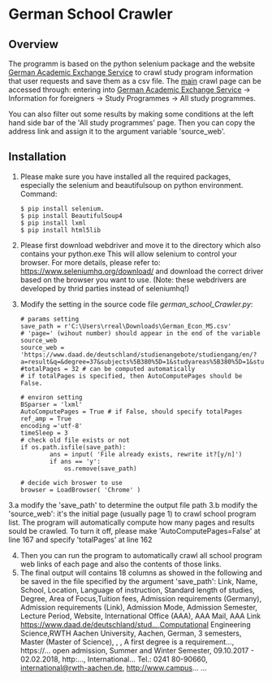 # German School Crawler
## Overview
The programm is based on the python selenium package and the website [German Academic Exchange Service](https://www.daad.de/en/) 
to crawl study program information that user requests and save them as a csv file. 
The [main](https://www.daad.de/deutschland/studienangebote/studiengang/en/) crawl page can be accessed through: entering into [German Academic Exchange Service](https://www.daad.de/en/) -> Information for foreigners -> Study Programmes -> All study programmes.

You can also filter out some results by making some conditions at the left hand side bar of the 'All study programmes' page.
Then you can copy the address link and assign it to the argument variable 'source_web'.

## Installation

1. Please make sure you have installed all the required packages, especially the selenium and beautifulsoup on python environment. Command:
	```
	$ pip install selenium.
	$ pip install BeautifulSoup4
	$ pip install lxml
	$ pip install html5lib
	```
2. Please first download webdriver and move it to the directory which also contains your python.exe This will allow selenium to control your browser. For more details, please refer to: https://www.seleniumhq.org/download/ and download the correct driver based on the browser you want to use. (Note: these webdrivers are developed by thrid parties instead of seleniumhq!)

3. Modify the setting in the source code file *german_school_Crawler.py*:
    ```
    # params setting
    save_path = r'C:\Users\rreal\Downloads\German_Econ_MS.csv'
    # 'page=' (wihout number) should appear in the end of the variable source_web
    source_web = 'https://www.daad.de/deutschland/studienangebote/studiengang/en/?a=result&q=&degree=37&subjects%5B380%5D=1&studyareas%5B380%5D=1&studyfields%5B394%5D=1&studyfields%5B390%5D=1&courselanguage=2&locations=&universities%5B1%5D=1&admissionsemester=&sort=name&page=1'
    #totalPages = 32 # can be computed automatically
    # if totalPages is specified, then AutoComputePages should be False.

    # environ setting
    BSparser = 'lxml'
    AutoComputePages = True # if False, should specify totalPages
    ref_amp = True
    encoding ='utf-8'
    timeSleep = 3
    # check old file exists or not
    if os.path.isfile(save_path):
            ans = input( 'File already exists, rewrite it?[y/n]')
            if ans == 'y':
                os.remove(save_path)
                
    # decide wich broswer to use
    browser = LoadBrowser( 'Chrome' )
    ```

3.a modify the 'save_path' to determine the output file path
3.b modify the 'source_web': it's the initial page (usually page 1) to crawl school program list. The program will automatically compute how many pages and results sould be crawled. To turn it off, please make 'AutoComputePages=False' at line 167 and specify 'totalPages' at line 162

4. Then you can run the program to automatically crawl all school program web links of each page and also the contents of those links.
5. The final output will contains 18 columns as showed in the following and be saved in the file specified by the argument 'save_path':
		Link,				Name,				School,			Location,	Language of instruction,	Standard length of studies,		Degree,			Area of Focus,Tuition fees,		Admission requirements (Germany),	Admission requirements (Link),	Admission Mode,			Admission Semester,		Lecture Period,		Website,		International Office (AAA),		AAA Mail,			AAA Link
https://www.daad.de/deutschland/stud...,Computational Engineering Science,RWTH Aachen University,	Aachen,			German,				3 semesters,		Master (Master of Science),		,		,		A first degree is a requirement...,		https://...		open admission,		Summer and Winter Semester,	09.10.2017 - 02.02.2018,	http:...,	International... Tel.: 0241 80-90660,	international@rwth-aachen.de,	http://www.campus...
...
